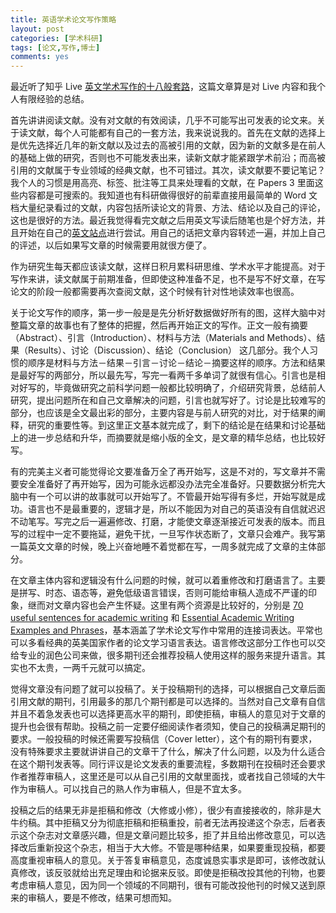 ```yaml
---
title: 英语学术论文写作策略
layout: post
categories: [学术科研]
tags: [论文,写作,博士]
comments: yes
---
```


最近听了知乎 Live [英文学术写作的十八般套路](https://www.zhihu.com/lives/763742519488958464)，这篇文章算是对 Live 内容和我个人有限经验的总结。

首先讲讲阅读文献。没有对文献的有效阅读，几乎不可能写出可发表的论文来。关于读文献，每个人可能都有自己的一套方法，我来说说我的。首先在文献的选择上是优先选择近几年的新文献以及过去的高被引用的文献，因为新的文献多是在前人的基础上做的研究，否则也不可能发表出来，读新文献才能紧跟学术前沿；而高被引用的文献属于专业领域的经典文献，也不可错过。其次，读文献要不要记笔记？我个人的习惯是用高亮、标签、批注等工具来处理看的文献，在 Papers 3 里面这些内容都是可搜索的。我知道也有科研做得很好的前辈直接用最简单的 Word 文档大量纪录看过的文献，内容包括所读论文的背景、方法、结论以及自己的评论，这也是很好的方法。最近我觉得看完文献之后用英文写读后随笔也是个好方法，并且开始在自己的[英文站点](http://songchunlin.net/en/)进行尝试。用自己的话把文章内容转述一遍，并加上自己的评述，以后如果写文章的时候需要用就很方便了。

作为研究生每天都应该读文献，这样日积月累科研思维、学术水平才能提高。对于写作来讲，读文献属于前期准备，但即使这种准备不足，也不是写不好文章，在写论文的阶段一般都需要再次查阅文献，这个时候有针对性地读效率也很高。

关于论文写作的顺序，第一步一般是是先分析好数据做好所有的图，这样大脑中对整篇文章的故事也有了整体的把握，然后再开始正文的写作。正文一般有摘要（Abstract）、引言（Introduction）、材料与方法（Materials and Methods）、结果（Results）、讨论（Discussion）、结论（Conclusion） 这几部分。我个人习惯的顺序是材料与方法－结果－引言－讨论－结论－摘要这样的顺序。方法和结果是最好写的两部分，所以最先写，写完一看两千多单词了就很有信心。引言也是相对好写的，毕竟做研究之前科学问题一般都比较明确了，介绍研究背景，总结前人研究，提出问题所在和自己文章解决的问题，引言也就写好了。讨论是比较难写的部分，也应该是全文最出彩的部分，主要内容是与前人研究的对比，对于结果的阐释，研究的重要性等。到这里正文基本就完成了，剩下的结论是在结果和讨论基础上的进一步总结和升华，而摘要就是缩小版的全文，是文章的精华总结，也比较好写。

有的完美主义者可能觉得论文要准备万全了再开始写，这是不对的，写文章并不需要安全准备好了再开始写，因为可能永远都没办法完全准备好。只要数据分析完大脑中有一个可以讲的故事就可以开始写了。不管最开始写得有多烂，开始写就是成功。语言也不是最重要的，逻辑才是，所以不能因为对自己的英语没有自信就迟迟不动笔写。写完之后一遍遍修改、打磨，才能使文章逐渐接近可发表的版本。而且写的过程中一定不要拖延，避免干扰，一旦写作状态断了，文章只会难产。我写第一篇英文文章的时候，晚上兴奋地睡不着觉都在写，一周多就完成了文章的主体部分。

在文章主体内容和逻辑没有什么问题的时候，就可以着重修改和打磨语言了。主要是拼写、时态、语态等，避免低级语言错误，否则可能给审稿人造成不严谨的印象，继而对文章内容也会产生怀疑。这里有两个资源是比较好的，分别是 [70 useful sentences for academic writing](http://www.luizotaviobarros.com/2013/04/academic-writing-useful-expressions.html) 和 [Essential Academic Writing Examples and Phrases](http://www.myenglishteacher.eu/blog/academic-writing-examples-and-phrases)，基本涵盖了学术论文写作中常用的连接词表达。平常也可以多看经典的英美国家作者的论文学习语言表达。语言修改这部分工作也可以交给专业的润色公司来做，很多期刊还会推荐投稿人使用这样的服务来提升语言。其实也不太贵，一两千元就可以搞定。

觉得文章没有问题了就可以投稿了。关于投稿期刊的选择，可以根据自己文章后面引用文献的期刊，引用最多的那几个期刊都是可以选择的。当然对自己文章有自信并且不着急发表也可以选择更高水平的期刊，即使拒稿，审稿人的意见对于文章的提升也会很有帮助。投稿之前一定要仔细阅读作者须知，使自己的投稿满足期刊的要求。一般投稿的时候还需要写投稿信（Cover letter），这个有的期刊有要求，没有特殊要求主要就讲讲自己的文章干了什么，解决了什么问题，以及为什么适合在这个期刊发表等。同行评议是论文发表的重要流程，多数期刊在投稿时还会要求作者推荐审稿人，这里还是可以从自己引用的文献里面找，或者找自己领域的大牛作为审稿人。可以找自己的熟人作为审稿人，但是不宜太多。

投稿之后的结果无非是拒稿和修改（大修或小修），很少有直接接收的，除非是大牛约稿。其中拒稿又分为彻底拒稿和拒稿重投，前者无法再投递这个杂志，后者表示这个杂志对文章感兴趣，但是文章问题比较多，拒了并且给出修改意见，可以选择改后重新投这个杂志，相当于大大修。不管是哪种结果，如果要重现投稿，都要高度重视审稿人的意见。关于答复审稿意见，态度诚恳实事求是即可，该修改就认真修改，该反驳就给出充足理由和论据来反驳。即使是拒稿改投其他的刊物，也要考虑审稿人意见，因为同一个领域的不同期刊，很有可能改投他刊的时候又送到原来的审稿人，要是不修改，结果可想而知。



